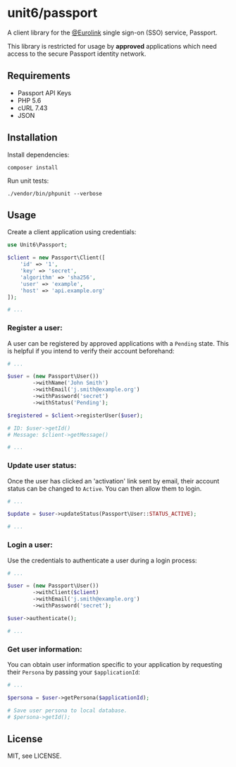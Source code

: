 # unit6/passport

A client library for the [@Eurolink](https://github.com/eurolink) single sign-on (SSO) service, Passport.

This library is restricted for usage by **approved** applications which need access to the secure Passport identity network.

## Requirements

 - Passport API Keys
 - PHP 5.6
 - cURL 7.43
 - JSON

## Installation

Install dependencies:

    composer install

Run unit tests:

    ./vendor/bin/phpunit --verbose

## Usage

Create a client application using credentials:

```php
use Unit6\Passport;

$client = new Passport\Client([
	'id' => '1',
	'key' => 'secret',
	'algorithm' => 'sha256',
	'user' => 'example',
	'host' => 'api.example.org'
]);

# ...
```

### Register a user:

A user can be registered by approved applications with a `Pending` state. This is helpful if you intend to verify their account beforehand:

```php
# ...

$user = (new Passport\User())
        ->withName('John Smith')
        ->withEmail('j.smith@example.org')
        ->withPassword('secret')
        ->withStatus('Pending');

$registered = $client->registerUser($user);

# ID: $user->getId()
# Message: $client->getMessage()

# ...
```

### Update user status:

Once the user has clicked an 'activation' link sent by email, their account status can be changed to `Active`. You can then allow them to login.

```php
# ...

$update = $user->updateStatus(Passport\User::STATUS_ACTIVE);

# ...
```

### Login a user:

Use the credentials to authenticate a user during a login process:

```php
# ...

$user = (new Passport\User())
        ->withClient($client)
        ->withEmail('j.smith@example.org')
        ->withPassword('secret');

$user->authenticate();

# ...
```

### Get user information:

You can obtain user information specific to your application by requesting their `Persona` by passing your `$applicationId`:

```php
# ...

$persona = $user->getPersona($applicationId);

# Save user persona to local database.
# $persona->getId();
```

## License

MIT, see LICENSE.